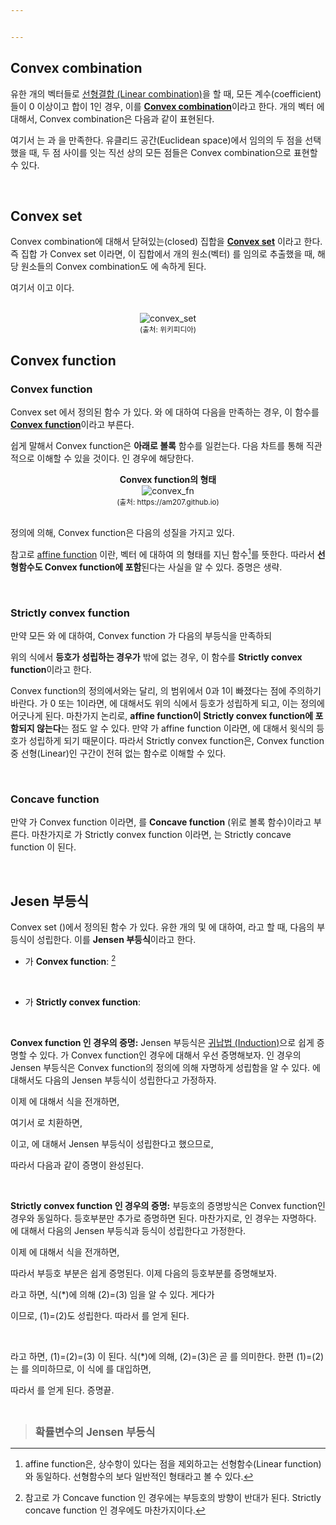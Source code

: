 ```yaml
---


---
```


## Convex combination
유한 개의 벡터들로 [선형결합 (Linear combination)](https://en.wikipedia.org/wiki/Linear_combination)을 할 때, 모든 계수(coefficient)들이 0 이상이고 합이 1인 경우, 이를 [**Convex combination**](https://en.wikipedia.org/wiki/Convex_combination)이라고 한다. <span><script type="math/tex">n</script></span>개의 벡터 <span><script type="math/tex">\mathbf{x}_1, \cdots, \mathbf{x}_n</script></span> 에 대해서, Convex combination은 다음과 같이 표현된다. 

<div class="math"><script type="math/tex; mode=display">
\sum_{i=1}^n \lambda_i \mathbf{x}_i = \lambda_1 \mathbf{x}_1 + \cdots + \lambda_n \mathbf{x}_n
</script></div>

여기서 <span><script type="math/tex">\lambda_i \in \mathbb{R}</script></span> 는 <span><script type="math/tex">\lambda_i \ge 0</script></span> 과 <span><script type="math/tex">\sum_i \lambda_i = 1</script></span> 을 만족한다. 유클리드 공간(Euclidean space)에서 임의의 두 점을 선택했을 때, 두 점 사이를 잇는 직선 상의 모든 점들은 Convex combination으로 표현할 수 있다. 

<br/>

## Convex set
Convex combination에 대해서 닫혀있는(closed) 집합을 [**Convex set**](https://en.wikipedia.org/wiki/Convex_set) 이라고 한다. 즉 집합 <span><script type="math/tex">\mathbb{S}</script></span>가 Convex set 이라면, 이 집합에서 <span><script type="math/tex">n</script></span>개의 원소(벡터) <span><script type="math/tex">\mathbf{x}_1, \cdots, \mathbf{x}_n \in \mathbb{S}</script></span> 를 임의로 추출했을 때, 해당 원소들의 Convex combination도 <span><script type="math/tex">\mathbb{S}</script></span>에 속하게 된다. 

<div class="math"><script type="math/tex; mode=display">
\sum_{i=1}^n \lambda_i \mathbf{x}_i \in \mathbb{S}
</script></div>

여기서 <span><script type="math/tex">\lambda_i \ge 0</script></span> 이고 <span><script type="math/tex">\sum_i \lambda_i = 1</script></span> 이다. 

<br/>


<center><img src="https://gem763.github.io/assets/img/20180729/convex_set.png" alt="convex_set"/></center>
<center><small>(출처: 위키피디아)</small></center>


## Convex function
### Convex function
Convex set <span><script type="math/tex">\mathbb{S}</script></span> 에서 정의된 함수 <span><script type="math/tex">f(\cdot): \mathbb{S} \mapsto \mathbb{R}</script></span>가 있다. <span><script type="math/tex">\mathbf{x}_1, \mathbf{x}_2 \in \mathbb{S}</script></span> 와 <span><script type="math/tex">\lambda \in [0, 1]</script></span>에 대하여 다음을 만족하는 경우, 이 함수를 [**Convex function**](https://en.wikipedia.org/wiki/Convex_function)이라고 부른다. 

<div class="math"><script type="math/tex; mode=display">
f \bigl( \lambda \mathbf{x}_1 + (1-\lambda)\mathbf{x}_2 \bigr) \le  \lambda f(\mathbf{x}_1) + (1-\lambda) f(\mathbf{x}_2)
</script></div>

쉽게 말해서 Convex function은 **아래로 볼록** 함수를 일컫는다. 다음 차트를 통해 직관적으로 이해할 수 있을 것이다. <span><script type="math/tex">\mathbb{S} = [a,b] \subset \mathbb{R}</script></span> 인 경우에 해당한다. 

<center><b>Convex function의 형태</b></center>
<center><img src="https://gem763.github.io/assets/img/20180729/convex_fn.PNG" alt="convex_fn"/></center>
<center><small>(출처: https://am207.github.io)</small></center>

<br/>

정의에 의해, Convex function은 다음의 성질을 가지고 있다. 

<div class="math"><script type="math/tex; mode=display">
\begin{matrix}
(\mathbf{x}_1=\mathbf{x}_2) ~\text{or}~ (\lambda = 0) ~\text{or}~ (\lambda = 1) ~\text{or}~ (f = {\small\text{affine function}}) \\[5pt]
\Large\Downarrow \\[5pt]
f \bigl( \lambda \mathbf{x}_1 + (1-\lambda)\mathbf{x}_2 \bigr) =  \lambda f(\mathbf{x}_1) + (1-\lambda) f(\mathbf{x}_2)
\end{matrix}
</script></div>

참고로 [affine function](http://mathworld.wolfram.com/AffineFunction.html) 이란, 벡터 <span><script type="math/tex">\mathbf{x}, \mathbf{a}, \mathbf{b} \in \mathbb{R}^n</script></span> 에 대하여 <span><script type="math/tex">\mathbf{a}^\mathsf{T} \mathbf{x} + \mathbf{b}</script></span> 의 형태를 지닌 함수[^affine]를 뜻한다. 따라서 **선형함수도 Convex function에 포함**된다는 사실을 알 수 있다. 증명은 생략.

[^affine]: affine function은, 상수항이 있다는 점을 제외하고는 선형함수(Linear function)와 동일하다. 선형함수의 보다 일반적인 형태라고 볼 수 있다. 

<br/>

### Strictly convex function

만약 모든 <span><script type="math/tex">\mathbf{x}_1, \mathbf{x}_2 \in \mathbb{S}</script></span> 와 <span><script type="math/tex">\lambda \in (0, 1)</script></span>에 대하여, Convex function <span><script type="math/tex">f</script></span>가 다음의 부등식을 만족하되

<div class="math"><script type="math/tex; mode=display">
f \bigl( \lambda \mathbf{x}_1 + (1-\lambda)\mathbf{x}_2 \bigr) \le  \lambda f(\mathbf{x}_1) + (1-\lambda) f(\mathbf{x}_2)
</script></div>

위의 식에서 **등호가 성립하는 경우가** <span><script type="math/tex">\mathbf{x}_1 = \mathbf{x}_2</script></span> 밖에 없는 경우, 이 함수를 **Strictly convex function**이라고 한다. 

Convex function의 정의에서와는 달리, <span><script type="math/tex">\lambda</script></span>의 범위에서 0과 1이 빠졌다는 점에 주의하기 바란다.  <span><script type="math/tex">\lambda</script></span>가 0 또는 1이라면, <span><script type="math/tex">\mathbf{x}_1 \ne \mathbf{x}_2</script></span> 에 대해서도 위의 식에서 등호가 성립하게 되고, 이는 정의에 어긋나게 된다. 마찬가지 논리로, **affine function이 Strictly convex function에 포함되지 않는다**는 점도 알 수 있다. 만약 <span><script type="math/tex">f</script></span>가 affine function 이라면, <span><script type="math/tex">\mathbf{x}_1 \ne \mathbf{x}_2</script></span> 에 대해서 윗식의 등호가 성립하게 되기 때문이다. 따라서 Strictly convex function은, Convex function 중 선형(Linear)인 구간이 전혀 없는 함수로 이해할 수 있다. 



<br/>

### Concave function

만약 <span><script type="math/tex">-f</script></span>가 Convex function 이라면, <span><script type="math/tex">f</script></span>를 **Concave function** (위로 볼록 함수)이라고 부른다. 마찬가지로 <span><script type="math/tex">-f</script></span>가 Strictly convex function 이라면, <span><script type="math/tex">f</script></span>는 Strictly concave function 이 된다. 

<br/>



## Jesen 부등식

Convex set <span><script type="math/tex">\mathbb{S}</script></span> (<span><script type="math/tex">\subset \mathbb{R}</script></span>)에서 정의된 함수 <span><script type="math/tex">f(\cdot): \mathbb{S} \mapsto \mathbb{R}</script></span> 가 있다.  유한 개의 <span><script type="math/tex">x_i \in \mathbb{S}</script></span> 및 <span><script type="math/tex">\lambda_i \ge 0</script></span> 에 대하여, <span><script type="math/tex">\sum_i \lambda_i = 1</script></span> 라고 할 때, 다음의 부등식이 성립한다. 이를 **Jensen 부등식**이라고 한다. 

* <span><script type="math/tex">f</script></span>가 **Convex function**: [^jensen_concave]
<div class="math"><script type="math/tex; mode=display">
f \left(\sum_{i=1}^n \lambda_i x_i\right) \le \sum_{i=1}^n \lambda_i f(x_i)
</script></div>

[^jensen_concave]: 참고로 <span><script type="math/tex">f</script></span>가 Concave function 인 경우에는 부등호의 방향이 반대가 된다. <script type="math/tex; mode=display">*<div class="math"><script type="math/tex; mode=display">f \left(\sum_{i=1}^n \lambda_i x_i\right) \ge \sum_{i=1}^n \lambda_i f(x_i)</script></div>*</script> Strictly concave function 인 경우에도 마찬가지이다. 

<br/>

* <span><script type="math/tex">f</script></span>가 **Strictly convex function**: 
<div class="math"><script type="math/tex; mode=display">
f \left(\sum_{i=1}^n \lambda_i x_i\right) \le \sum_{i=1}^n \lambda_i f(x_i)
</script></div>

<div class="math"><script type="math/tex; mode=display">
 f \left(\sum_{i=1}^n \lambda_i x_i\right) = \sum_{i=1}^n \lambda_i f(x_i)  \Longleftrightarrow x_1 = \cdots = x_n
</script></div>


<br/>

**Convex function 인 경우의 증명:**
Jensen 부등식은 [귀납법 (Induction)](https://en.wikipedia.org/wiki/Mathematical_induction)으로 쉽게 증명할 수 있다. <span><script type="math/tex">f</script></span>가 Convex function인 경우에 대해서 우선 증명해보자. <span><script type="math/tex">n=2</script></span> 인 경우의 Jensen 부등식은 Convex function의 정의에 의해 자명하게 성립함을 알 수 있다. <span><script type="math/tex">n=k</script></span> 에 대해서도 다음의 Jensen 부등식이 성립한다고 가정하자.  

<div class="math"><script type="math/tex; mode=display">
f \left(\sum_{i=1}^k \lambda_i x_i\right) \le \sum_{i=1}^k \lambda_i f(x_i)
</script></div>

이제 <span><script type="math/tex">n=k+1</script></span> 에 대해서 식을 전개하면, 

<div class="math"><script type="math/tex; mode=display">
\begin{aligned}
f \left( \sum_{i=1}^{k+1} \lambda_i x_i \right) 
&= f \left( \sum_{i=1}^{k} \lambda_i x_i + \lambda_{k+1} x_{k+1} \right)\\
&= f \left( (1-\lambda_{k+1}) \sum_{i=1}^{k} \frac{\lambda_i}{1-\lambda_{k+1}} x_i + \lambda_{k+1} x_{k+1} \right)\\
&\le (1-\lambda_{k+1}) f \left( \sum_{i=1}^{k} \frac{\lambda_i}{1-\lambda_{k+1}} x_i \right) + \lambda_{k+1} f(x_{k+1})
\end{aligned}
</script></div>

여기서 <span><script type="math/tex">\frac{\lambda_i}{1-\lambda_{k+1}} \overset{\text{let}}{=} \eta_i</script></span> 로 치환하면, 

<div class="math"><script type="math/tex; mode=display">
\sum_{i=1}^{k} \eta_i = \frac{\lambda_1 + \cdots + \lambda_k}{1-\lambda_{k+1}} = \frac{1-\lambda_{k+1}}{1-\lambda_{k+1}} = 1
</script></div>

이고, <span><script type="math/tex">n=k</script></span> 에 대해서 Jensen 부등식이 성립한다고 했으므로, 

<div class="math"><script type="math/tex; mode=display">
\begin{aligned}
(1-\lambda_{k+1}) f \left( \sum_{i=1}^{k} \eta_i x_i \right) 
&\le (1-\lambda_{k+1}) \sum_{i=1}^k \eta_i f(x_i) \\
&= (1-\lambda_{k+1}) \sum_{i=1}^k \frac{\lambda_i}{1-\lambda_{k+1}} f(x_i) \\
&= \sum_{i=1}^k \lambda_i f(x_i)
\end{aligned}
</script></div>

따라서 다음과 같이 증명이 완성된다. 

<div class="math"><script type="math/tex; mode=display">
\begin{aligned}
f \left( \sum_{i=1}^{k+1} \lambda_i x_i \right) 
&\le \sum_{i=1}^k \lambda_i f(x_i) + \lambda_{k+1} f(x_{k+1}) \\
&= \sum_{i=1}^{k+1} \lambda_i f(x_i)
\end{aligned}
</script></div>

<br/>

**Strictly convex function 인 경우의 증명:**
부등호의 증명방식은 Convex function인 경우와 동일하다. 등호부분만 추가로 증명하면 된다. 마찬가지로, <span><script type="math/tex">n=2</script></span> 인 경우는 자명하다. <span><script type="math/tex">n=k</script></span> 에 대해서 다음의 Jensen 부등식과 등식이 성립한다고 가정한다. 

<div class="math"><script type="math/tex; mode=display">
f \left(\sum_{i=1}^k \lambda_i x_i\right) \le \sum_{i=1}^k \lambda_i f(x_i)
</script></div>

<div class="math"><script type="math/tex; mode=display">
\underbrace{f \left(\sum_{i=1}^k \lambda_i x_i\right) = \sum_{i=1}^k \lambda_i f(x_i) \Longleftrightarrow x_1 = \cdots = x_k}_{\text{(*)}}
</script></div>

이제 <span><script type="math/tex">n=k+1</script></span> 에 대해서 식을 전개하면, 

<div class="math"><script type="math/tex; mode=display">
\begin{aligned}
\underbrace{f \left( \sum_{i=1}^{k+1} \lambda_i x_i \right)}_{\text{(1)}}
&\le \underbrace{(1-\lambda_{k+1}) f \left( \sum_{i=1}^{k} \frac{\lambda_i}{1-\lambda_{k+1}} x_i \right) + \lambda_{k+1} f(x_{k+1})}_{\text{(2)}} \\
&\le \underbrace{\frac{1-\lambda_{k+1}}{1-\lambda_{k+1}} \sum_{i=1}^{k} \lambda_{i} f(x_i)  + \lambda_{k+1} f(x_{k+1})}_{\text{(3)}} \\
&= \sum_{i=1}^{k+1} \lambda_i f(x_i)
\end{aligned}
</script></div>

따라서 부등호 부분은 쉽게 증명된다. 이제 다음의 등호부분를 증명해보자. 

<span><script type="math/tex">\boxed{f \left(\sum_{i=1}^{k+1} \lambda_i x_i\right) = \sum_{i=1}^{k+1} \lambda_i f(x_i) \Longleftarrow x_1 = \cdots = x_{k+1}}</script></span>

<span><script type="math/tex">x_1 = \cdots = x_{k+1} \overset{\text{let}}{=} x</script></span> 라고 하면, 식(*)에 의해 (2)=(3) 임을 알 수 있다. 게다가 
<div class="math"><script type="math/tex; mode=display">
\sum_{i=1}^k \frac{\lambda_i}{1-\lambda_{k+1}} x_i = \frac{x}{1-\lambda_{k+1}} \sum_{i=1}^k \lambda_i = x = x_{k+1}
</script></div>

이므로, (1)=(2)도 성립한다.  따라서 <span><script type="math/tex">f \left(\sum_{i=1}^{k+1} \lambda_i x_i\right) = \sum_{i=1}^{k+1} \lambda_i f(x_i)</script></span> 를 얻게 된다. 

<br/>

<span><script type="math/tex">\boxed{f \left(\sum_{i=1}^{k+1} \lambda_i x_i\right) = \sum_{i=1}^{k+1} \lambda_i f(x_i) \Longrightarrow x_1 = \cdots = x_{k+1}}</script></span>

<span><script type="math/tex">f \left(\sum_{i=1}^{k+1} \lambda_i x_i\right) = \sum_{i=1}^{k+1} \lambda_i f(x_i)</script></span> 라고 하면, (1)=(2)=(3) 이 된다. 식(*)에 의해, (2)=(3)은 곧 <span><script type="math/tex">x_1 = \cdots = x_k</script></span> 를 의미한다. 한편 (1)=(2)는 <span><script type="math/tex">\sum_{i=1}^k \frac{\lambda_i}{1-\lambda_{k+1}} x_i = x_{k+1}</script></span> 를 의미하므로, 이 식에 <span><script type="math/tex">x_1 = \cdots = x_k \overset{\text{let}}{=} x</script></span> 를 대입하면, 


<div class="math"><script type="math/tex; mode=display">
\begin{aligned}
x_{k+1} 
&= \sum_{i=1}^k \frac{\lambda_i}{1-\lambda_{k+1}} x_i \\
&= \frac{x}{1-\lambda_{k+1}} \sum_{i=1}^k \lambda_i \\
&= x
\end{aligned}
</script></div>

따라서 <span><script type="math/tex">x_1 = \cdots = x_k = x_{k+1}</script></span> 를 얻게 된다. 증명끝.



<br/>

> <big><b>확률변수의 Jensen 부등식</b></big>
> 

